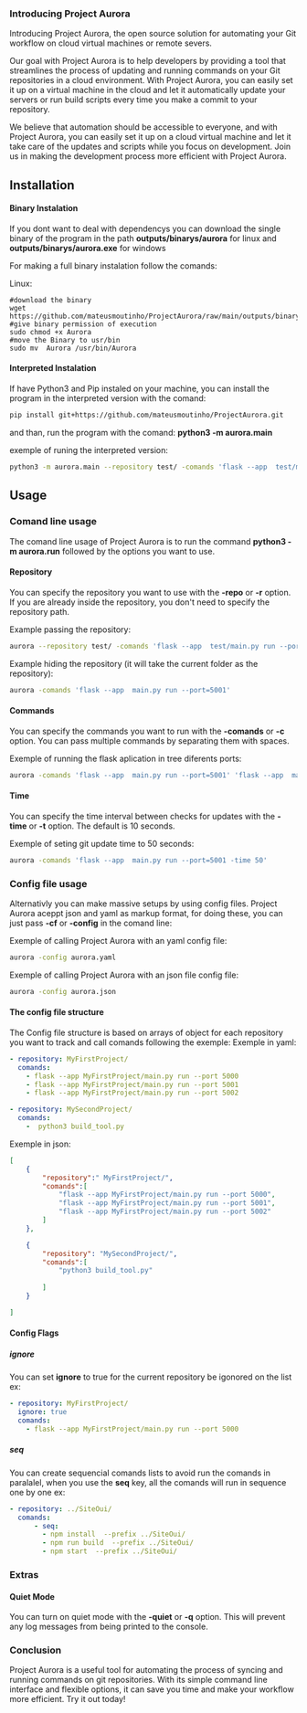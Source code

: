 ### Introducing Project Aurora
Introducing Project Aurora, the open source solution for automating your Git workflow on cloud virtual machines or remote severs.

Our goal with Project Aurora is to help developers by providing a tool that streamlines the process of updating and running commands on your Git repositories in a cloud environment. With Project Aurora, you can easily set it up on a virtual machine in the cloud and let it automatically update your servers or run build scripts every time you make a commit to your repository.

We believe that automation should be accessible to everyone, and with Project Aurora, you can easily set it up on a cloud virtual machine and let it take care of the updates and scripts while you focus on development. Join us in making the development process more efficient with Project Aurora.

## Installation


#### Binary Instalation
If you dont want to deal with dependencys you can download the single binary of the program in the path **outputs/binarys/aurora** for linux and **outputs/binarys/aurora.exe** for windows 

For making a full binary instalation follow the comands:

Linux:

~~~shell
#download the binary
wget  https://github.com/mateusmoutinho/ProjectAurora/raw/main/outputs/binarys/Aurora
#give binary permission of execution 
sudo chmod +x Aurora
#move the Binary to usr/bin 
sudo mv  Aurora /usr/bin/Aurora
~~~


#### Interpreted Instalation
If have Python3 and Pip instaled on your machine, you can install the program in the interpreted version  with the comand:
~~~~bash
pip install git+https://github.com/mateusmoutinho/ProjectAurora.git
~~~~

and than, run the program with the comand: **python3 -m aurora.main** 

exemple of runing the interpreted version:
~~~~bash
python3 -m aurora.main --repository test/ -comands 'flask --app  test/main.py run --port=5001'
~~~~








## Usage
### Comand line usage
The comand line  usage of Project Aurora is to run the command **python3 -m aurora.run** followed by the options you want to use.

#### Repository
You can specify the repository you want to use with the **-repo** or **-r** option. If you are already inside the repository, you don't need to specify the repository path.

Example passing the repository:
~~~~bash 
aurora --repository test/ -comands 'flask --app  test/main.py run --port=5001'
~~~~

Example hiding the repository (it will take the current folder as the repository):
~~~~bash 
aurora -comands 'flask --app  main.py run --port=5001'
~~~~

#### Commands
You can specify the commands you want to run with the **-comands** or **-c** option. You can pass multiple commands by separating them with spaces.

Exemple of running the flask aplication in tree diferents ports:
~~~~bash 
aurora -comands 'flask --app  main.py run --port=5001' 'flask --app  main.py run --port=5002' 'flask --app  main.py run --port=5003'
~~~~


#### Time
You can specify the time interval between checks for updates with the **-time** or **-t** option. The default is 10 seconds.

Exemple of seting git update time to 50 seconds:
~~~~bash 
aurora -comands 'flask --app  main.py run --port=5001 -time 50'
~~~~

### Config file usage
Alternativly you can make massive setups by using config files. Project Aurora aceppt json and yaml as markup format, for doing these, you can just pass **-cf** or **-config** in the comand line: 

Exemple of calling Project Aurora with an yaml config file:
~~~~bash 
aurora -config aurora.yaml
~~~~

Exemple of calling Project Aurora with an json file config file:
~~~~bash 
aurora -config aurora.json
~~~~
#### The config file structure
The Config file structure is based on arrays of object for each repository you want to track and call comands following the exemple:
Exemple  in yaml:
~~~yaml
- repository: MyFirstProject/
  comands: 
    - flask --app MyFirstProject/main.py run --port 5000
    - flask --app MyFirstProject/main.py run --port 5001
    - flask --app MyFirstProject/main.py run --port 5002

- repository: MySecondProject/
  comands:
    -  python3 build_tool.py 
~~~
Exemple in json:
~~~json
[
    {
        "repository":" MyFirstProject/",
        "comands":[
            "flask --app MyFirstProject/main.py run --port 5000",
            "flask --app MyFirstProject/main.py run --port 5001",
            "flask --app MyFirstProject/main.py run --port 5002"
        ]
    },

    {
        "repository": "MySecondProject/",
        "comands":[
            "python3 build_tool.py"
            
        ]
    }

]
~~~
#### Config Flags 

##### ignore 
You can set **ignore** to true for the current repository be igonored on the list 
ex:
~~~yaml
- repository: MyFirstProject/
  ignore: true
  comands: 
    - flask --app MyFirstProject/main.py run --port 5000
~~~
##### seq 
You can create sequencial comands lists to avoid run the comands in paralalel,
when you use the **seq** key, all the comands will run in sequence one by one
ex:
~~~yaml
- repository: ../SiteOui/
  comands:  
      - seq:     
        - npm install  --prefix ../SiteOui/
        - npm run build  --prefix ../SiteOui/
        - npm start  --prefix ../SiteOui/
~~~

### Extras 
#### Quiet Mode
You can turn on quiet mode with the **-quiet** or **-q** option. This will prevent any log 
messages from being printed to the console.



### Conclusion
Project Aurora is a useful tool for automating the process of syncing and running commands on git repositories. With its simple command line interface and flexible options, it can save you time and make your workflow more efficient. Try it out today!
